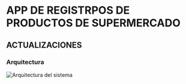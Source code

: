 # APP DE REGISTRPOS DE PRODUCTOS DE SUPERMERCADO

## ACTUALIZACIONES

### Arquitectura
![Arquitectura del sistema](../registrosuper.drawio.png)

